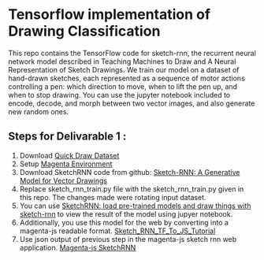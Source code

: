 # Tensorflow implementation of Drawing Classification

This repo contains the TensorFlow code for sketch-rnn, the recurrent neural network model described in Teaching Machines to Draw and A Neural Representation of Sketch Drawings. We train our model on a dataset of hand-drawn sketches, each represented as a sequence of motor actions controlling a pen: which direction to move, when to lift the pen up, and when to stop drawing. You can use the jupyter notebook included to encode, decode, and morph between two vector images, and also generate new random ones.

## Steps for Delivarable 1 :

1. Download [Quick Draw Dataset](https://quickdraw.withgoogle.com/data)
2. Setup [Magenta Environment](https://github.com/tensorflow/magenta/blob/master/README.md)
3. Download SketchRNN code from github: [Sketch-RNN: A Generative Model for Vector Drawings](https://github.com/tensorflow/magenta/tree/master/magenta/models/sketch_rnn)
4. Replace sketch_rnn_train.py file with the sketch_rnn_train.py given in this repo. The changes made were rotating input dataset. 
5. You can use [SketchRNN: load pre-trained models and draw things with sketch-rnn](https://github.com/tensorflow/magenta-demos/blob/master/jupyter-notebooks/Sketch_RNN.ipynb) to view the result of the model using jupyer notebook.
6. Additionally, you use this model for the web by converting into a magenta-js readable format. [Sketch_RNN_TF_To_JS_Tutorial](https://github.com/tensorflow/magenta-demos/blob/master/jupyter-notebooks/Sketch_RNN_TF_To_JS_Tutorial.ipynb)
7. Use json output of previous step in the magenta-js sketch rnn web application. [Magenta-js SketchRNN](https://github.com/tensorflow/magenta-js/tree/master/sketch)
